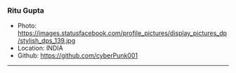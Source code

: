 ### Ritu Gupta

- Photo: https://images.statusfacebook.com/profile_pictures/display_pictures_dp/stylish_dps_139.jpg
- Location: INDIA
- Github: https://github.com/cyberPunk001

***
